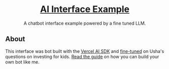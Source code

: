 <a href="www.linkedin.com/in/ushabarghavi/">
  <h1 align="center">AI Interface Example</h1>
</a>

<p align="center">
  A chatbot interface example powered by a fine tuned LLM.
</p>

## About

This interface was bot built with the [Vercel AI SDK](https://sdk.vercel.ai/docs) and [fine-tuned](https://openai.com/blog/gpt-3-5-turbo-fine-tuning-and-api-updates) on Usha's questions on investing for kids. [Read the guide](https://vercel.com/guides/fine-tuning-openai-nextjs) on how you can build your own bot like me. 
